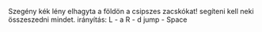Szegény kék lény elhagyta a földön a csipszes zacskókat! segíteni kell neki összeszedni mindet. 
irányítás:
  L - a
  R - d
  jump - Space
